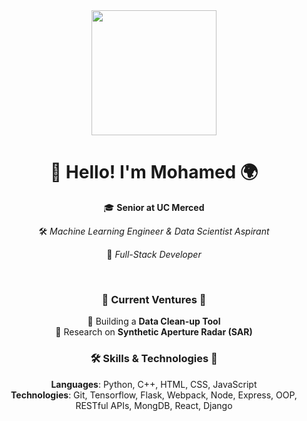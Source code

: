 <div align="center">
  <img src="https://media.giphy.com/media/v1.Y2lkPTc5MGI3NjExcW90ZjJtNDNoaGt6aHc3aHU2bDFrM2s1dHVtZTB0dXc1dDF3dGl4MiZlcD12MV9pbnRlcm5hbF9naWZfYnlfaWQmY3Q9Zw/26AHqZycSplGWWPAI/giphy.gif" width="200">
  <h1>👋 Hello! I'm Mohamed 🌍</h1>
  <p>🎓 <strong>Senior at UC Merced</strong></p>
  <p>🛠️ <em>Machine Learning Engineer & Data Scientist Aspirant</em></p>
  <p>🧙 <em>Full-Stack Developer</em></p>
  <br>
</div>

<div align="center">
  <h3>🚀 Current Ventures 🚀</h3>
  
  🧹 Building a **Data Clean-up Tool**  <br>
  🤖 Research on **Synthetic Aperture Radar (SAR)**
  <br>
</div>

<div align="center">
  <h3>🛠️ Skills & Technologies 🧰</h3>

  **Languages**: Python, C++, HTML, CSS, JavaScript  
  **Technologies**: Git, Tensorflow, Flask, Webpack, Node, Express, OOP, RESTful APIs, MongDB, React, Django
  <br>
</div>

